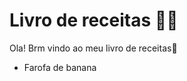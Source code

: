 # Livro de receitas :man_cook: #

Ola! Brm vindo ao meu livro de receitas:wave:

- Farofa de banana



